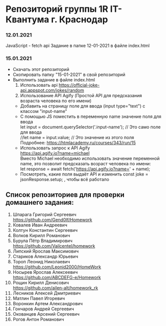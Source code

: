 # Репозиторий группы 1R IT-Квантума г. Краснодар

### 12.01.2021
JavaScript - fetch api
Задание в папке 12-01-2021 в файле index.html 

### 15.01.2021
- Скачать этот репозиторий
- Скопировать папку "15-01-2021" в свой репозиторий
- Выполнить задание в файле index.html
    1. Использовать api https://official-joke-api.appspot.com/jokes/random
    2. Использование API Agify (Простой API для предсказания возраста человека по его имени)  
    - Добавить на страницу поле для ввода (input type="text") с классом "input-name"  
    - С помощью JS поместить в переменную name значение поля для ввода   
    let input = document.querySelector('.input-name');  // Это само поле для ввода  
    //let name = input.value; // Это значение из этого поля  
    Подробнее: https://htmlacademy.ru/courses/343/run/15  
    - Использовать запрос к API Agify  
    https://api.agify.io?name=michael  
    Вместо Michael необходимо использовать значение переменной name, это позволит предсказать возраст человека по имени:  
    let response = await fetch('https://api.agify.io?name=' + name);  
    - Посмотреть, какие поля выдаёт API и изменить const joke = jsonResponse.setup; , чтобы всё работало  



## Список репозиториев для проверки домашнего задания:
1.	Шпарага Григорий Сергеевич  
    https://github.com/Gend0lf/Homework
2.	Ковалев Иван Андреевич
3.	Колтун Константин Сергеевич
4.	Волков Кирилл Романович
5.	Бурула Пётр Владимирович  
    https://github.com/Vailcentel/homework
6.	Липский Ярослав Максимович
7.	Стариков Александр Юрьевич
8.	Тороп Леонид Николаевич  
    https://github.com/Leonid2000/HomeWork
9.	Носырев Ярослав Алексеевич  
    https://github.com/ABCDEFG-e/Homework
10.	Рощин Кирилл Денисович  
    https://github.com/ailen-alt/homework_rk
11.	Лесников Алексей Дмитриевич
12.	Матлин Павел Игоревич
13.	Воронкин Артем Александрович
14.	Гончаров Андрей Сергеевич
15.	Окованцев Арсений Сергеевич
16.	Рогов Антон Романович
